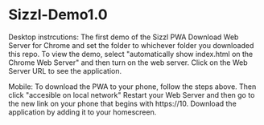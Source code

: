 # Sizzl-Demo1.0

Desktop instrcutions:
The first demo of the Sizzl PWA
Download Web Server for Chrome and set the folder to whichever folder you downloaded this repo.
To view the demo, select "automatically show index.html on the Chrome Web Server" and then turn on the web server.
Click on the Web Server URL to see the application.

Mobile:
To download the PWA to your phone, follow the steps above.
Then click "accesible on local network"
Restart your Web Server and then go to the new link on your phone that begins with https://10.
Download the application by adding it to your homescreen. 
